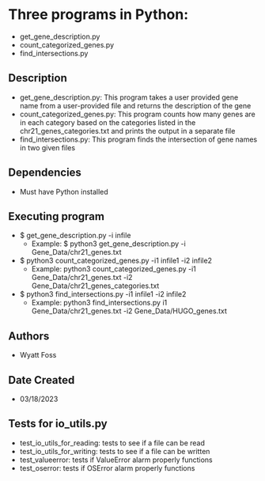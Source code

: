 # Three programs in Python:
  - get_gene_description.py
  - count_categorized_genes.py
  - find_intersections.py
  
## Description
- get_gene_description.py: This program takes a user provided gene name from
 a user-provided file and returns the description of the gene
- count_categorized_genes.py: This program counts how many genes are in each category based on the categories
 listed in the chr21_genes_categories.txt and prints the output in a separate file
- find_intersections.py: This program finds the intersection of gene names in two given files

## Dependencies
- Must have Python installed

## Executing program
- $ get_gene_description.py -i infile
  - Example: $ python3 get_gene_description.py -i Gene_Data/chr21_genes.txt
- $ python3 count_categorized_genes.py -i1 infile1 -i2 infile2
  - Example: python3 count_categorized_genes.py -i1 Gene_Data/chr21_genes.txt -i2 Gene_Data/chr21_genes_categories.txt
- $ python3 find_intersections.py -i1 infile1 -i2 infile2
  - Example: python3 find_intersections.py i1 Gene_Data/chr21_genes.txt -i2 Gene_Data/HUGO_genes.txt

## Authors
- Wyatt Foss

## Date Created
- 03/18/2023

## Tests for io_utils.py
- test_io_utils_for_reading: tests to see if a file can be read
- test_io_utils_for_writing: tests to see if a file can be written
- test_valueerror: tests if ValueError alarm properly functions
- test_oserror: tests if OSError alarm properly functions
